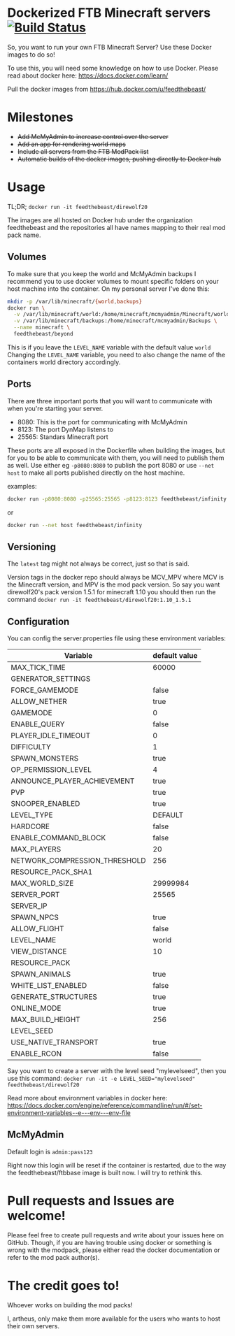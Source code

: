 # Dockerized FTB Minecraft servers [![Build Status](https://travis-ci.org/artheus/feedthebeast-docker-servers.svg?branch=master)](https://travis-ci.org/artheus/feedthebeast-docker-servers)

So, you want to run your own FTB Minecraft Server? Use these Docker images to do so!

To use this, you will need some knowledge on how to use Docker.
Please read about docker here: https://docs.docker.com/learn/

Pull the docker images from
https://hub.docker.com/u/feedthebeast/

# Milestones
- ~~Add McMyAdmin to increase control over the server~~
- ~~Add an app for rendering world maps~~
- ~~Include all servers from the FTB ModPack list~~
- ~~Automatic builds of the docker images, pushing directly to Docker hub~~

# Usage

TL;DR; `docker run -it feedthebeast/direwolf20`

The images are all hosted on Docker hub under the organization feedthebeast
and the repositories all have names mapping to their real mod pack name.

## Volumes

To make sure that you keep the world and McMyAdmin backups I recommend you
to use docker volumes to mount specific folders on your host machine into
the container. On my personal server I've done this:
```bash
mkdir -p /var/lib/minecraft/{world,backups}
docker run \
  -v /var/lib/minecraft/world:/home/minecraft/mcmyadmin/Minecraft/world \
  -v /var/lib/minecraft/backups:/home/minecraft/mcmyadmin/Backups \
  --name minecraft \
  feedthebeast/beyond
```

This is if you leave the `LEVEL_NAME` variable with the default value `world`
Changing the `LEVEL_NAME` variable, you need to also change the name of the
containers world directory accordingly.

## Ports

There are three important ports that you will want to communicate with
when you're starting your server.

- 8080: This is the port for communicating with McMyAdmin
- 8123: The port DynMap listens to
- 25565: Standars Minecraft port

These ports are all exposed in the Dockerfile when building the images,
but for you to be able to communicate with them, you will need to 
publish them as well.
Use either eg `-p8080:8080` to publish the port 8080 or use `--net host`
to make all ports published directly on the host machine.

examples:
```bash
docker run -p8080:8080 -p25565:25565 -p8123:8123 feedthebeast/infinity
```
or
```bash
docker run --net host feedthebeast/infinity
```

## Versioning
The `latest` tag might not always be correct, just so that is said.

Version tags in the docker repo should always be MCV_MPV where MCV is the
Minecraft version, and MPV is the mod pack version.
So say you want direwolf20's pack version 1.5.1 for minecraft 1.10
you should then run the command
`docker run -it feedthebeast/direwolf20:1.10_1.5.1`

## Configuration

You can config the server.properties file using these environment variables:

| Variable | default value |
| --- | --- |
| MAX_TICK_TIME | 60000 |
| GENERATOR_SETTINGS |  |
| FORCE_GAMEMODE | false |
| ALLOW_NETHER | true |
| GAMEMODE | 0 |
| ENABLE_QUERY | false |
| PLAYER_IDLE_TIMEOUT | 0 |
| DIFFICULTY | 1 |
| SPAWN_MONSTERS | true |
| OP_PERMISSION_LEVEL | 4 |
| ANNOUNCE_PLAYER_ACHIEVEMENT | true |
| PVP | true |
| SNOOPER_ENABLED | true |
| LEVEL_TYPE | DEFAULT |
| HARDCORE | false |
| ENABLE_COMMAND_BLOCK | false |
| MAX_PLAYERS | 20 |
| NETWORK_COMPRESSION_THRESHOLD | 256 |
| RESOURCE_PACK_SHA1 |  |
| MAX_WORLD_SIZE | 29999984 |
| SERVER_PORT | 25565 |
| SERVER_IP |  |
| SPAWN_NPCS | true |
| ALLOW_FLIGHT | false |
| LEVEL_NAME | world |
| VIEW_DISTANCE | 10 |
| RESOURCE_PACK |  |
| SPAWN_ANIMALS | true |
| WHITE_LIST_ENABLED | false |
| GENERATE_STRUCTURES | true |
| ONLINE_MODE | true |
| MAX_BUILD_HEIGHT | 256 |
| LEVEL_SEED |  |
| USE_NATIVE_TRANSPORT | true |
| ENABLE_RCON | false |

Say you want to create a server with the level seed "mylevelseed", then you use this command:
`docker run -it -e LEVEL_SEED="mylevelseed" feedthebeast/direwolf20`

Read more about environment variables in docker here:
https://docs.docker.com/engine/reference/commandline/run/#/set-environment-variables--e---env---env-file

## McMyAdmin

Default login is `admin:pass123`

Right now this login will be reset if the container is restarted, due to the way
the feedthebeast/ftbbase image is built now.
I will try to rethink this.

# Pull requests and Issues are welcome!

Please feel free to create pull requests and write about your issues here on GitHub.
Though, if you are having trouble using docker or something is wrong with the modpack,
please either read the docker documentation or refer to the mod pack author(s).

# The credit goes to!

Whoever works on building the mod packs!

I, artheus, only make them more available for the users who wants to host their own servers.
